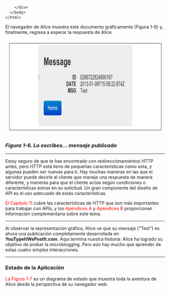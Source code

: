 ```
    </div>
  </body>
</html>
```

El navegador de Alice muestra este documento gráficamente (Figura 1-6) y, finalmente, regresa
a esperar la respuesta de Alice.



<img src='i1.png' width=1000px height= 300px>

### *Figura 1-6. Lo escribes... mensaje publicado*

---

Estoy seguro de que te has encontrado con redireccionamientos HTTP antes, pero HTTP está lleno de pequeñas características como esta, y algunas pueden ser nuevas para ti. Hay muchas maneras en las que el servidor puede decirle al cliente que maneje una respuesta de manera diferente, y maneras para que el cliente actúe según condiciones o características extras en su solicitud. Un gran componente del diseño de API es el uso adecuado de estas características.

<span style="color:red">El Capítulo 11 </span> cubre las características de HTTP que son más importantes para trabajar con APIs, y los <span style="color:red">Apéndices A</span> y <span style="color:red">Apéndices B</span> proporcionan información complementaria sobre este tema.

---

Al observar la representación gráfica, Alice ve que su mensaje ("Test") es ahora una publicación completamente desarrollada en **YouTypeItWePostIt.com**. Aquí termina nuestra historia: Alice ha logrado su objetivo de probar la microblogging. Pero aún hay mucho que aprender de estas cuatro simples interacciones.

---

### Estado de la Aplicación

<span style="color:red">La Figura 1-7</span> es un diagrama de estado que muestra toda la aventura de Alice desde la perspectiva de su navegador web.
